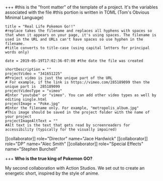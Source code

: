 +++
    #this is the "front matter" of the template of a project. It's the variables associated with the file
    #this portion is written in TOML (Tom's Obvious Minimal Language)
    
    title = "Real Life Pokemon Go!!"
    #replace takes the filename and replaces all hyphens with spaces so that when it appears on your page, it's using spaces. The filename is used in the URL and URLs can't have spaces so use hyphen in the filename.
    #title converts to title-case (using capital letters for principal words only)
    
    date = 2019-05-19T17:02:36-07:00 #the date the file was created
    
    shortDescription = ""
    projectVideo = "341651225"
    #Project video is just the unique part of the URL  
    # For example, if the link is https://vimeo.com/285189099 then the unique part is  285189099
    projectVideoType = "vimeo"
    #Enter "youtube" or "vimeo". You can add other video types as well by editing single.html 
    projectImage = "Poke.jpg"
    #Enter the filename only. For example, "metropolis_album.jpg" 
    #This image should be saved in the project folder with the name of your project 
    projectImageAltText = ""
    #Alt text is the text that gets read by screenreaders for accessibility (typically for the visually impaired) 
[[collaborator]]
        role="Director"
        name="Jace Hardwick"
    [[collaborator]]
        role="DP"
        name="Alec Smith"
    [[collaborator]]
        role="Special Effects"
        name="Stephen Burchell"

+++
**Who is the true king of Pokemon GO?**

My second collaboration with Action Studios. We set out to create an energetic short, inspired by the style of anime.